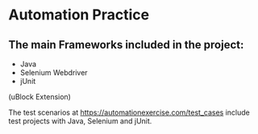 # Automation Practice

## The main Frameworks included in the project:
- Java
- Selenium Webdriver
- jUnit

(uBlock Extension)

The test scenarios at https://automationexercise.com/test_cases include test projects with Java, Selenium and jUnit.

